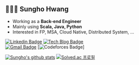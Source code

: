 ## 👨🏻‍💻 Sungho Hwang
* Working as a **Back-end Engineer**
* Mainly using **Scala, Java, Python**
* Interested in FP, MSA, Cloud Native, Distributed System, ...

[![Linkedin Badge](https://img.shields.io/badge/-LinkedIn-blue?style=flat-square&logo=Linkedin&logoColor=white&link=https://www.linkedin.com/in/sgc109/)](https://www.linkedin.com/in/sgc109/)
[![Tech Blog Badge](http://img.shields.io/badge/-Tech%20blog-black?style=flat-square&logo=github&link=https://sgc109.github.io/)](https://sgc109.github.io/)	
[![Gmail Badge](https://img.shields.io/badge/Gmail-d14836?style=flat-square&logo=Gmail&logoColor=white&link=mailto:sgc109109@gmail.com)](mailto:sgc109109@gmail.com)
[![Codeforces Badge](https://run.kaist.ac.kr/badges/codeforces/sunghoo.svg)]

[![Sungho's github stats](https://github-readme-stats.vercel.app/api?username=sgc109)](https://github.com/sgc109/github-readme-stats)
[![Solved.ac 프로필](http://mazassumnida.wtf/api/v2/generate_badge?boj=sgc109)](https://solved.ac/sgc109)
<!--
**sgc109/sgc109** is a ✨ _special_ ✨ repository because its `README.md` (this file) appears on your GitHub profile.

Here are some ideas to get you started:

- 🔭 I’m currently working on ...
- 🌱 I’m currently learning ...
- 👯 I’m looking to collaborate on ...
- 🤔 I’m looking for help with ...
- 💬 Ask me about ...
- 📫 How to reach me: ...
- 😄 Pronouns: ...
- ⚡ Fun fact: ...
-->
